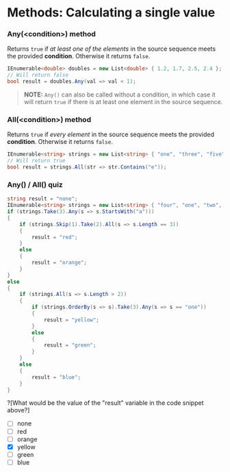 [//]: # (GENERATED FILE -- DO NOT EDIT)
# Methods: Calculating a single value

### Any(&lt;condition&gt;) method
Returns `true` if _at least one of the elements_ in the source sequence meets the provided **condition**. Otherwise it returns `false`.

```csharp
IEnumerable<double> doubles = new List<double> { 1.2, 1.7, 2.5, 2.4 };
// Will return false
bool result = doubles.Any(val => val < 1);
```

> **NOTE:** `Any()` can also be called without a condition, in which case it will return `true` if there is at least one element in the source sequence.

### All(&lt;condition&gt;) method
Returns `true` if _every element_ in the source sequence meets the provided **condition**. Otherwise it returns `false`.

```csharp
IEnumerable<string> strings = new List<string> { "one", "three", "five" };
// Will return true
bool result = strings.All(str => str.Contains("e"));
```

### Any() / All() quiz
```csharp
string result = "none";
IEnumerable<string> strings = new List<string> { "four", "one", "two", "three", "five" };
if (strings.Take(3).Any(s => s.StartsWith("a")))
{
    if (strings.Skip(1).Take(2).All(s => s.Length == 3))
    {
        result = "red";
    }
    else
    {
        result = "orange";
    }
}
else
{
    if (strings.All(s => s.Length > 2))
    {
        if (strings.OrderBy(s => s).Take(3).Any(s => s == "one"))
        {
            result = "yellow";
        }
        else
        {
            result = "green";
        }
    }
    else
    {
        result = "blue";
    }
}
```

?[What would be the value of the "result" variable in the code snippet above?]
 - [ ] none
 - [ ] red
 - [ ] orange
 - [x] yellow
 - [ ] green
 - [ ] blue

